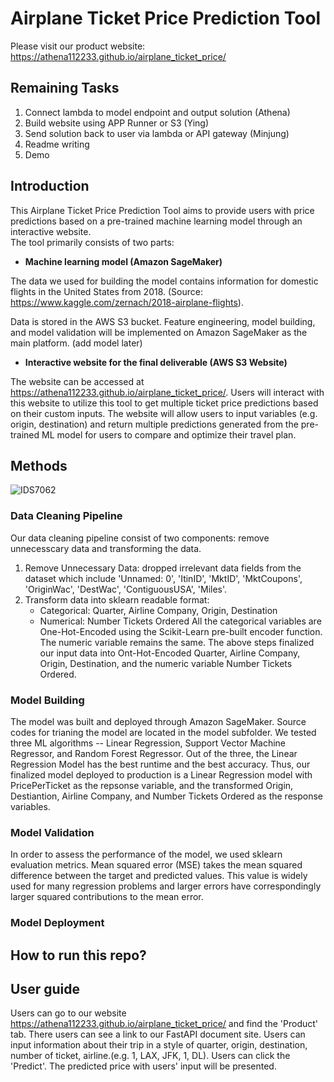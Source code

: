 # Airplane Ticket Price Prediction Tool
Please visit our product website: https://athena112233.github.io/airplane_ticket_price/

## Remaining Tasks
1. Connect lambda to model endpoint and output solution (Athena)
2. Build website using APP Runner or S3 (Ying)
3. Send solution back to user via lambda or API gateway (Minjung)
4. Readme writing 
5. Demo

## Introduction
This Airplane Ticket Price Prediction Tool aims to provide users with price predictions based on a pre-trained machine learning model through an interactive website.  
The tool primarily consists of two parts:
* **Machine learning model (Amazon SageMaker)**

The data we used for building the model contains information for domestic flights in the United States from 2018. (Source: https://www.kaggle.com/zernach/2018-airplane-flights).

Data is stored in the AWS S3 bucket. Feature engineering, model building, and model validation will be implemented on Amazon SageMaker as the main platform. 
(add model later)
* **Interactive website for the final deliverable (AWS S3 Website)**

The website can be accessed at https://athena112233.github.io/airplane_ticket_price/.
Users will interact with this website to utilize this tool to get multiple  ticket price predictions based on their custom inputs.  The website will allow users to input variables (e.g.  origin, destination) and return multiple predictions generated from the pre-trained ML model for users to compare and optimize their travel plan.
 
## Methods
![IDS7062](https://user-images.githubusercontent.com/90014065/145660927-8133682b-68d0-43a1-b622-9f3682921bb6.png)

### Data Cleaning Pipeline
Our data cleaning pipeline consist of two components: remove unnecesscary data and transforming the data.
1. Remove Unnecessary Data: 
   dropped irrelevant data fields from the dataset which include 'Unnamed: 0', 'ItinID', 'MktID', 'MktCoupons', 'OriginWac', 'DestWac', 'ContiguousUSA', 'Miles'.
2. Transform data into sklearn readable format:
   * Categorical: Quarter, Airline Company, Origin, Destination
   * Numerical: Number Tickets Ordered 
   All the categorical variables are One-Hot-Encoded using the Scikit-Learn pre-built encoder function. The numeric variable remains the same.
The above steps finalized our input data into Ont-Hot-Encoded Quarter, Airline Company, Origin, Destination, and the numeric variable Number Tickets Ordered.

### Model Building
The model was built and deployed through Amazon SageMaker. Source codes for trianing the model are located in the model subfolder. We tested three ML algorithms -- Linear Regression, Support Vector Machine Regressor, and Random Forest Regressor. Out of the three, the Linear Regression Model has the best runtime and the best accuracy. Thus, our finalized model deployed to production is a Linear Regression model with PricePerTicket as the repsonse variable, and the transformed Origin, Destiantion, Airline Company, and Number Tickets Ordered as the response variables. 

### Model Validation
In order to assess the performance of the model, we used sklearn evaluation metrics. Mean squared error (MSE) takes the mean squared difference between the target and predicted values. This value is widely used for many regression problems and larger errors have correspondingly larger squared contributions to the mean error. 

### Model Deployment
## How to run this repo?
## User guide
Users can go to our website https://athena112233.github.io/airplane_ticket_price/ and find the 'Product' tab.
There users can see a link to our FastAPI document site.
Users can input information about their trip in a style of quarter, origin, destination, number of ticket, airline.(e.g. 1, LAX, JFK, 1, DL).
Users can click the 'Predict'.
The predicted price with users' input will be presented.
